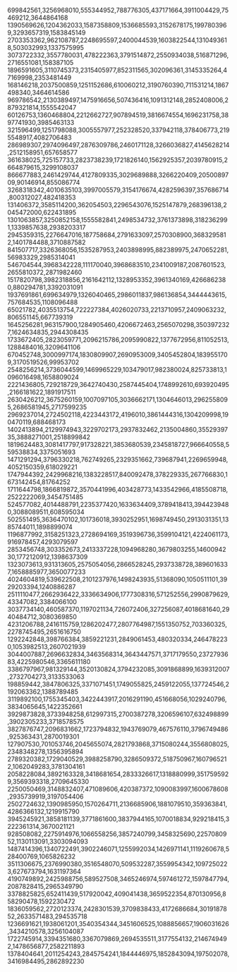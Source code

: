 699842561,3256968010,555344952,788776305,437171664,3911004429,75469212,3644864168
1390569626,1204362033,1587358809,1536685593,3152678175,1997803969,3293657319,1583845149
2703353362,962108787,2248695597,2400044539,1603822544,1310493618,503032993,1337575995
3073722332,3557780031,478222363,3791514872,2550934038,516871296,2716551081,158387105
1896591605,3110745373,2315405977,852311565,302096361,3145335264,47169998,2353481449
168146218,2037500859,1251152686,610060212,3190760390,711531214,1867498340,3464614586
969786542,2130389497,1475916656,507436416,1091312148,2852408006,2879321814,1555542047
60126753,1360468804,2212662727,907894519,3816674554,1696231758,3897741930,3985463133
321596499,1251798088,3005557977,252328520,337942118,378406773,2195548917,4082706483
286989307,2974096497,2876309786,2460171128,3266036827,4145628214,2512158951,657658577
361638025,725157733,2823738239,1721826140,1562925357,2039780915,2664879615,3299108037
866677883,2461429744,4127809335,3029689888,3266220409,2050089709,90146914,855086774
3268318342,4010635103,3997005579,3154176674,4282596397,357686714,800312027,482418353
131406372,3585114200,362054503,2296543076,1525147879,268396138,2045472000,622431895
1301063857,3250852158,1555582841,2498534732,3761373898,3182362991,1339857638,2938203317
2945359315,2276647016,187758684,2791633097,2570308900,3683295812,1401784488,3710887582
841507717,3326368056,1535287953,2403898995,882389975,2470652281,56983329,2985314041
546704544,3968342228,111170040,3968683510,2341009187,2087601523,2655810372,2871982460
1517820798,3982318856,2161642112,1328953352,3961340169,4266862380,880294781,3392031091
1937691861,699634979,1326040465,2986011837,986136854,3444443615,757684535,1108096488
65021782,4035513754,722227384,4026020733,2213710957,2409063232,806551145,667739319
1645256281,963157900,1284905460,4206672463,2565070298,3503972327,1624634835,2944308435
1733672405,2823059771,2096215786,2095990822,1377672956,811052513,1288484016,3209641106
670452748,3000997174,1830809907,2690953009,3405452804,1839551709,3170519526,99953702
2548256214,3736044599,1469965229,103479017,982380024,825733813,1096016498,1658809024
2221436805,729218729,3642740430,2587445404,1748992610,693920495,2166181622,1891917511
2630426212,3675260159,1007097105,3036662171,1304646013,2962558095,2686581945,2717599235
2969237014,2724502118,4223443172,4196010,3861444316,1304209998,190470119,688468173
1402413894,2129974943,3229702173,2937832462,2135004860,3552939735,3888271001,2518899842
1819624483,3081417797,917328221,3853680539,2345818727,966640558,559538834,3375051693
1471291294,3796330218,762749265,2329351662,739687941,2269659948,4052150359,618029221
1747944392,2429968216,1383228517,840092478,378229335,267766830,1673142454,81764252
1711644798,1866819872,3570441996,403428773,1433542966,4185508718,2522222069,3454751485
524577082,4014488791,2235377420,1633634409,3789418413,3944239480,3088089511,608595034
502551495,3636470102,101736018,3930252951,1698749450,2913031351,1385744011,1898899074
1196877992,3158251323,2728694169,3519396736,3599104121,4224061173,916978457,4293079597
2853456748,303352673,2413337228,1094968280,3679803255,1460094230,1772120912,1398637309
1323073613,931313605,2575054056,2866528245,2937338728,3896016337,1658885977,3650077233
4024604819,539622508,2101237976,1498243935,51368090,1050511101,3929203394,1240886287
2511110477,2662936422,3336634906,1777308316,571252556,2990879629,43347082,3384066100
3037734140,460587370,1197021134,726072406,327256087,4018681640,2940484712,3080369850
4231206788,2416115759,1286202477,2807764987,1551350752,703360325,2278745495,2651616750
1292242848,398766384,3859221231,2849061453,480320334,2464782230,1053982513,2607021939
3044007887,2696632834,3463568314,3643447571,3717179550,2372793683,4225980546,3365611180
3386797967,981329144,3520130824,3794232085,3091868899,1639312007,2732704273,3133533063
198859442,3847806325,3371071451,1749055825,2459122055,137724546,2192063362,1388789485
3119892100,1755345403,3422443917,2016291190,451668056,1029240796,3834065645,1422352661
3929873828,3733948258,612997315,2700387278,3206596107,632498899,3902305233,3718578575
3827876747,2096831662,1723794832,1943769079,467576110,3796749486,925363431,2870019301
127907530,701053746,2045655074,2821793868,3715080244,3556808025,2348348278,1356395894
2789320382,1729040529,3988258790,3286509372,518750967,1607965212,1062049283,3781304161
2058228084,3892163328,3418681654,2833326617,1318880999,3517595929,3569393318,2709645330
2250050469,3148832407,471089606,420387372,1090083997,1600678608,2935739919,3197054406
2502724632,1390985950,1570264711,2136685906,1881079510,359363841,4286366132,1219915790
3945245921,3858181139,3771861600,3837944165,1070018834,929218415,3222361314,3670021121
928508082,2275914976,1066558256,3857240799,3458325690,2257080952,1130113091,3303094093
1487414396,1340722491,3902246071,1255992034,1426971141,1119260678,528400769,1065826232
3511306675,2376990380,3516548070,509532287,3559954342,1097250223,627673794,1631197364
4190749892,2425988756,589527508,3465246974,597461272,1597847794,2087828415,2965349790
3378825825,652411439,517920042,409041438,3659522354,870130956,858290478,1592230472
1836059562,2720123374,2428301539,3709838433,4172686684,3019187852,2633571483,294535718
1236691621,1938061201,3540354344,3451606525,1088856657,1906031626,3434210578,3256104087
1722745914,3394351680,3367079869,2694535511,3177554132,2146749492,1478656877,2582211893
1378404641,2011254243,2845754241,1844446975,1852843094,197502078,3416984495,2862892230